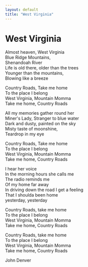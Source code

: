 ```yaml
---
layout: default
title: "West Virginia"
---
```


# West Virginia

Almost heaven, West Virginia  
Blue Ridge Mountains,  
Shenandoah River  
Life is old there, older than the trees  
Younger than the mountains,  
Blowing like a breeze  

Country Roads, Take me home  
To the place I belong  
West Virginia, Mountain Momma  
Take me home, Country Roads  

All my memories gather round her  
Miner's Lady, Stranger to blue water  
Dark and dusty, painted on the sky  
Misty taste of moonshine,  
Teardrop in my eye  

Country Roads, Take me home  
To the place I belong  
West Virginia, Mountain Momma  
Take me home, Country Roads  

I hear her voice  
In the morning hours she calls me  
The radio reminds me  
Of my home far away  
In driving down the road I get a feeling  
That I shoulda been home  
yesterday, yesterday  

Country Roads, take me home  
To the place I belong  
West Virginia, Mountain Momma  
Take me home, Country Roads  

Country Roads, take me home  
To the place I belong  
West Virginia, Mountain Momma  
Take me home, Country Roads  

John Denver
